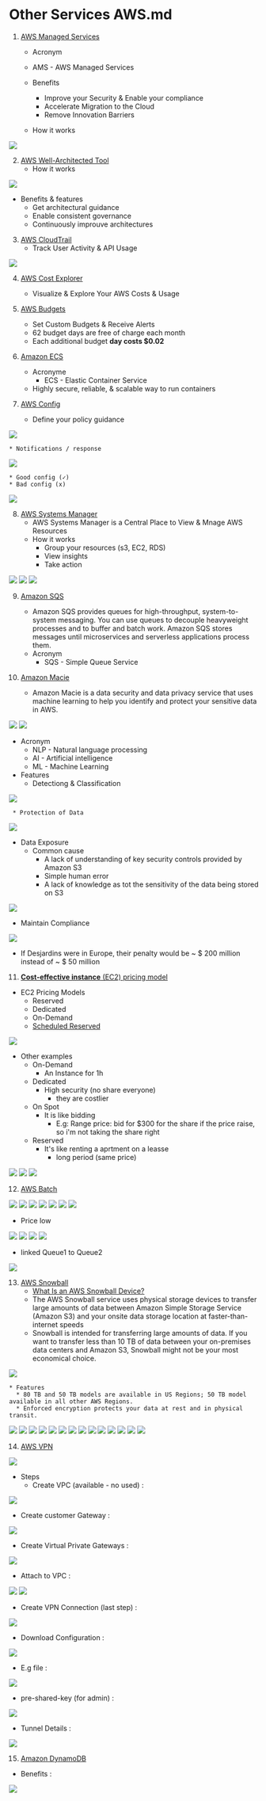 # Other Services AWS.md

1) [AWS Managed Services](https://aws.amazon.com/managed-services/)
   * Acronym
    * AMS - AWS Managed Services
    * Benefits
      * Improve your Security & Enable your compliance
      * Accelerate Migration to the Cloud
      * Remove Innovation Barriers
    
   * How it works

[<img src="https://i.imgur.com/PuRxqxg.png">](https://i.imgur.com/PuRxqxg.png)

2) [AWS Well-Architected Tool](https://us-east-2.console.aws.amazon.com/wellarchitected/home?region=us-east-2#/welcome)
   * How it works

[<img src="https://i.imgur.com/wq4OG7C.png">](https://i.imgur.com/wq4OG7C.png)

   * Benefits & features
      * Get architectural guidance
      * Enable consistent governance
      * Continuously improuve architectures
      
3) [AWS CloudTrail](https://docs.aws.amazon.com/awscloudtrail/latest/userguide/cloudtrail-user-guide.html?icmpid=docs_cloudtrail_console)
   * Track User Activity & API Usage

[<img src="https://i.imgur.com/TEEbN9F.png">](https://i.imgur.com/TEEbN9F.png)

4) [AWS Cost Explorer](https://docs.aws.amazon.com/awsaccountbilling/latest/aboutv2/ce-what-is.html)
   * Visualize & Explore Your AWS Costs & Usage

5) [AWS Budgets](https://docs.aws.amazon.com/awsaccountbilling/latest/aboutv2/budgets-managing-costs.html)
   * Set Custom Budgets & Receive Alerts
   * 62 budget days are free of charge each month
   * Each additional budget **day costs $0.02**

6) [Amazon ECS](https://docs.aws.amazon.com/AmazonECS/latest/developerguide/Welcome.html)
    * Acronyme
      * ECS - Elastic Container Service
    * Highly secure, reliable, & scalable way to run containers 

7) [AWS Config](https://aws.amazon.com/config/)
    * Define your policy guidance
    
[<img src="https://i.imgur.com/55ggq3x.png">](https://i.imgur.com/55ggq3x.png)    

    * Notifications / response
    
[<img src="https://i.imgur.com/2ji72wG.png">](https://i.imgur.com/2ji72wG.png)
    
    * Good config (✓)
    * Bad config (x)

[<img src="https://i.imgur.com/BIXbIgv.png">](https://i.imgur.com/BIXbIgv.png)

8) [AWS Systems Manager](https://docs.aws.amazon.com/systems-manager/latest/userguide/what-is-systems-manager.html)
    * AWS Systems Manager is a Central Place to View & Mnage AWS Resources
    * How it works
      * Group your resources (s3, EC2, RDS)
      * View insights
      * Take action
      
[<img src="https://i.imgur.com/HwQ82bP.png">](https://i.imgur.com/HwQ82bP.png)
[<img src="https://i.imgur.com/l5Mj60o.png">](https://i.imgur.com/l5Mj60o.png)
[<img src="https://i.imgur.com/l7I3WJn.png">](https://i.imgur.com/l7I3WJn.png)        


9) [Amazon SQS](https://docs.aws.amazon.com/sqs/)
    * Amazon SQS provides queues for high-throughput, system-to-system messaging.
      You can use queues to decouple heavyweight processes and to buffer and batch
      work. Amazon SQS stores messages until microservices and serverless applications
      process them.
    * Acronym
      * SQS - Simple Queue Service

10) [Amazon Macie](https://us-east-2.console.aws.amazon.com/macie/home?region=us-east-2#home)
    * Amazon Macie is a data security and data privacy service that uses machine learning to
      help you identify and protect your sensitive data in AWS.
      
[<img src="https://i.imgur.com/WXMHmvn.png">](https://i.imgur.com/WXMHmvn.png)
[<img src="https://i.imgur.com/A2pP9xK.png">](https://i.imgur.com/A2pP9xK.png)
   * Acronym
      * NLP - Natural language processing 
      * AI - Artificial intelligence
      * ML - Machine Learning
   * Features
      * Detectiong & Classification

[<img src="https://i.imgur.com/RzX1vpm.png">](https://i.imgur.com/RzX1vpm.png)

     * Protection of Data
      
[<img src="https://i.imgur.com/ZOtZab5.png">](https://i.imgur.com/ZOtZab5.png)

  * Data Exposure
    * Common cause
      * A lack of understanding of key security controls provided by Amazon S3
      * Simple human error
      * A lack of knowledge as tot the sensitivity of the data being stored on S3
      
[<img src="https://i.imgur.com/vFZfvsk.png">](https://i.imgur.com/vFZfvsk.png)

  * Maintain Compliance
  
[<img src="https://i.imgur.com/2p2nRcp.png">](https://i.imgur.com/2p2nRcp.png)
  * If Desjardins were in Europe, their penalty would be ~ $ 200 million instead of ~ $ 50 million

11) [**Cost-effective instance** (EC2) pricing model](https://aws.amazon.com/ec2/pricing/)
  * EC2 Pricing Models
    * Reserved
    * Dedicated
    * On-Demand
    * [Scheduled Reserved](https://docs.aws.amazon.com/AWSEC2/latest/UserGuide/ec2-scheduled-instances.html)
    
[<img src="https://i.imgur.com/A1qOvB8.png">](https://i.imgur.com/A1qOvB8.png)

* Other examples
  * On-Demand
    * An Instance for 1h
  * Dedicated
    * High security (no share everyone)
      * they are costlier
  * On Spot
    * It is like bidding
        * E.g: Range price: bid for $300 for the share
          if the price raise, so i'm not taking the share right
  * Reserved
    * It's like renting a aprtment on a leasse
      * long period (same price)

[<img src="https://i.imgur.com/G8UyGDC.png">](https://i.imgur.com/G8UyGDC.png)
[<img src="https://i.imgur.com/Fdf0n9d.png">](https://i.imgur.com/Fdf0n9d.png)
[<img src="https://i.imgur.com/oBY85tJ.png">](https://i.imgur.com/oBY85tJ.png)

12) [AWS Batch](https://docs.aws.amazon.com/batch/)

[<img src="https://i.imgur.com/TSouyLs.png">](https://i.imgur.com/TSouyLs.png)
[<img src="https://i.imgur.com/VvNUoiv.png">](https://i.imgur.com/VvNUoiv.png)
[<img src="https://i.imgur.com/tiCMwOd.png">](https://i.imgur.com/tiCMwOd.png)
[<img src="https://i.imgur.com/IsOSDUw.png">](https://i.imgur.com/IsOSDUw.png)
[<img src="https://i.imgur.com/WtAjtyf.png">](https://i.imgur.com/WtAjtyf.png)
[<img src="https://i.imgur.com/FZevJDZ.png">](https://i.imgur.com/FZevJDZ.png)
[<img src="https://i.imgur.com/b6hPeAU.png">](https://i.imgur.com/b6hPeAU.png)

  * Price low 
  
[<img src="https://i.imgur.com/Vd7i8yM.png">](https://i.imgur.com/Vd7i8yM.png)
[<img src="https://i.imgur.com/XK4nMkp.png">](https://i.imgur.com/XK4nMkp.png)
[<img src="https://i.imgur.com/nhYBDHw.png">](https://i.imgur.com/nhYBDHw.png)
[<img src="https://i.imgur.com/Gpmebq4.png">](https://i.imgur.com/Gpmebq4.png)

  * linked Queue1 to Queue2
  
[<img src="https://i.imgur.com/XrSj96C.png">](https://i.imgur.com/XrSj96C.png)

13) [AWS Snowball](https://aws.amazon.com/snowball/)
    * [What Is an AWS Snowball Device?](https://docs.aws.amazon.com/snowball/latest/ug/whatissnowball.html)
    * The AWS Snowball service uses physical storage devices to transfer large amounts
      of data between Amazon Simple Storage Service (Amazon S3) and your onsite data
      storage location at faster-than-internet speeds
    * Snowball is intended for transferring large amounts of data. If you want to
      transfer less than 10 TB of data between your on-premises data centers and
      Amazon S3, Snowball might not be your most economical choice.

[<img src="https://i.imgur.com/5W5wphv.png">](https://i.imgur.com/5W5wphv.png)


    * Features
      * 80 TB and 50 TB models are available in US Regions; 50 TB model available in all other AWS Regions. 
      * Enforced encryption protects your data at rest and in physical transit.
[<img src="https://i.imgur.com/FqXIV55.png">](https://i.imgur.com/FqXIV55.png)
[<img src="https://i.imgur.com/foRw6Wy.png">](https://i.imgur.com/foRw6Wy.png)
[<img src="https://i.imgur.com/nnibqTy.png">](https://i.imgur.com/nnibqTy.png)
[<img src="https://i.imgur.com/Yk0SyKV.png">](https://i.imgur.com/Yk0SyKV.png)
[<img src="https://i.imgur.com/0jf1AG6.png">](https://i.imgur.com/0jf1AG6.png)
[<img src="https://i.imgur.com/TTEjFwr.png">](https://i.imgur.com/TTEjFwr.png)
[<img src="https://i.imgur.com/fdEJ7qP.png">](https://i.imgur.com/fdEJ7qP.png)
[<img src="https://i.imgur.com/GU4EdZs.png">](https://i.imgur.com/GU4EdZs.png)
[<img src="https://i.imgur.com/g8vbGSX.png">](https://i.imgur.com/g8vbGSX.png)
[<img src="https://i.imgur.com/fkIZ9KU.png">](https://i.imgur.com/fkIZ9KU.png)
[<img src="https://i.imgur.com/VwiUmAp.png">](https://i.imgur.com/VwiUmAp.png)
[<img src="https://i.imgur.com/PlJ066K.png">](https://i.imgur.com/PlJ066K.png)
[<img src="https://i.imgur.com/eRcsa2t.png">](https://i.imgur.com/eRcsa2t.png)
[<img src="https://i.imgur.com/aZMSBZM.png">](https://i.imgur.com/aZMSBZM.png)

14) [AWS VPN](https://aws.amazon.com/vpn/)

[<img src="https://i.imgur.com/iTLx6PK.png">](https://i.imgur.com/iTLx6PK.png)

  * Steps
    * Create VPC (available - no used) :
    
[<img src="https://i.imgur.com/z4s0z5r.png">](https://i.imgur.com/z4s0z5r.png)
    
  * Create customer Gateway :
  
[<img src="https://i.imgur.com/XDB1T0r.png">](https://i.imgur.com/XDB1T0r.png)

  * Create Virtual Private Gateways :
  
[<img src="https://i.imgur.com/G8KGYvv.png">](https://i.imgur.com/G8KGYvv.png)

  * Attach to VPC : 
  
[<img src="https://i.imgur.com/8LF1XWT.png">](https://i.imgur.com/8LF1XWT.png)
[<img src="https://i.imgur.com/ncF34oG.png">](https://i.imgur.com/ncF34oG.png)

  * Create VPN Connection (last step) :
  
[<img src="https://i.imgur.com/qIuWSbH.png">](https://i.imgur.com/qIuWSbH.png)

  * Download Configuration : 
  
[<img src="https://i.imgur.com/yB7ofKw.png">](https://i.imgur.com/yB7ofKw.png)

  * E.g file :
  
[<img src="https://i.imgur.com/TzWMRfp.png">](https://i.imgur.com/TzWMRfp.png)
  
* pre-shared-key (for admin) :

[<img src="https://i.imgur.com/y396jmh.png">](https://i.imgur.com/y396jmh.png)

  * Tunnel Details : 
  
[<img src="https://i.imgur.com/sIYxN10.png">](https://i.imgur.com/sIYxN10.png)

15) [Amazon DynamoDB](https://aws.amazon.com/dynamodb/)

  * Benefits :

[<img src="https://i.imgur.com/4Jvr0I8.png">](https://i.imgur.com/4Jvr0I8.png)

